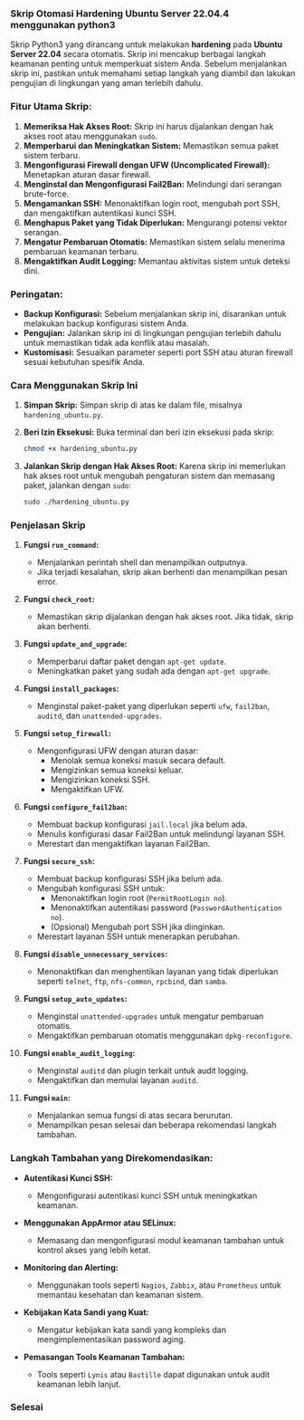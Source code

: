 ### **Skrip Otomasi Hardening Ubuntu Server 22.04.4 menggunakan python3**

Skrip Python3 yang dirancang untuk melakukan **hardening** pada **Ubuntu Server 22.04** secara otomatis. Skrip ini mencakup berbagai langkah keamanan penting untuk memperkuat sistem Anda. Sebelum menjalankan skrip ini, pastikan untuk memahami setiap langkah yang diambil dan lakukan pengujian di lingkungan yang aman terlebih dahulu.

### **Fitur Utama Skrip:**

1. **Memeriksa Hak Akses Root:** Skrip ini harus dijalankan dengan hak akses root atau menggunakan `sudo`.
2. **Memperbarui dan Meningkatkan Sistem:** Memastikan semua paket sistem terbaru.
3. **Mengonfigurasi Firewall dengan UFW (Uncomplicated Firewall):** Menetapkan aturan dasar firewall.
4. **Menginstal dan Mengonfigurasi Fail2Ban:** Melindungi dari serangan brute-force.
5. **Mengamankan SSH:** Menonaktifkan login root, mengubah port SSH, dan mengaktifkan autentikasi kunci SSH.
6. **Menghapus Paket yang Tidak Diperlukan:** Mengurangi potensi vektor serangan.
7. **Mengatur Pembaruan Otomatis:** Memastikan sistem selalu menerima pembaruan keamanan terbaru.
8. **Mengaktifkan Audit Logging:** Memantau aktivitas sistem untuk deteksi dini.

### **Peringatan:**

- **Backup Konfigurasi:** Sebelum menjalankan skrip ini, disarankan untuk melakukan backup konfigurasi sistem Anda.
- **Pengujian:** Jalankan skrip ini di lingkungan pengujian terlebih dahulu untuk memastikan tidak ada konflik atau masalah.
- **Kustomisasi:** Sesuaikan parameter seperti port SSH atau aturan firewall sesuai kebutuhan spesifik Anda.

### **Cara Menggunakan Skrip Ini**

1. **Simpan Skrip:**
   Simpan skrip di atas ke dalam file, misalnya `hardening_ubuntu.py`.

2. **Beri Izin Eksekusi:**
   Buka terminal dan beri izin eksekusi pada skrip:
   ```bash
   chmod +x hardening_ubuntu.py
   ```

3. **Jalankan Skrip dengan Hak Akses Root:**
   Karena skrip ini memerlukan hak akses root untuk mengubah pengaturan sistem dan memasang paket, jalankan dengan `sudo`:
   ```bash
   sudo ./hardening_ubuntu.py
   ```

### **Penjelasan Skrip**

1. **Fungsi `run_command`:**
   - Menjalankan perintah shell dan menampilkan outputnya.
   - Jika terjadi kesalahan, skrip akan berhenti dan menampilkan pesan error.

2. **Fungsi `check_root`:**
   - Memastikan skrip dijalankan dengan hak akses root. Jika tidak, skrip akan berhenti.

3. **Fungsi `update_and_upgrade`:**
   - Memperbarui daftar paket dengan `apt-get update`.
   - Meningkatkan paket yang sudah ada dengan `apt-get upgrade`.

4. **Fungsi `install_packages`:**
   - Menginstal paket-paket yang diperlukan seperti `ufw`, `fail2ban`, `auditd`, dan `unattended-upgrades`.

5. **Fungsi `setup_firewall`:**
   - Mengonfigurasi UFW dengan aturan dasar:
     - Menolak semua koneksi masuk secara default.
     - Mengizinkan semua koneksi keluar.
     - Mengizinkan koneksi SSH.
     - Mengaktifkan UFW.

6. **Fungsi `configure_fail2ban`:**
   - Membuat backup konfigurasi `jail.local` jika belum ada.
   - Menulis konfigurasi dasar Fail2Ban untuk melindungi layanan SSH.
   - Merestart dan mengaktifkan layanan Fail2Ban.

7. **Fungsi `secure_ssh`:**
   - Membuat backup konfigurasi SSH jika belum ada.
   - Mengubah konfigurasi SSH untuk:
     - Menonaktifkan login root (`PermitRootLogin no`).
     - Menonaktifkan autentikasi password (`PasswordAuthentication no`).
     - (Opsional) Mengubah port SSH jika diinginkan.
   - Merestart layanan SSH untuk menerapkan perubahan.

8. **Fungsi `disable_unnecessary_services`:**
   - Menonaktifkan dan menghentikan layanan yang tidak diperlukan seperti `telnet`, `ftp`, `nfs-common`, `rpcbind`, dan `samba`.

9. **Fungsi `setup_auto_updates`:**
   - Menginstal `unattended-upgrades` untuk mengatur pembaruan otomatis.
   - Mengaktifkan pembaruan otomatis menggunakan `dpkg-reconfigure`.

10. **Fungsi `enable_audit_logging`:**
    - Menginstal `auditd` dan plugin terkait untuk audit logging.
    - Mengaktifkan dan memulai layanan `auditd`.

11. **Fungsi `main`:**
    - Menjalankan semua fungsi di atas secara berurutan.
    - Menampilkan pesan selesai dan beberapa rekomendasi langkah tambahan.

### **Langkah Tambahan yang Direkomendasikan:**

- **Autentikasi Kunci SSH:**
  - Mengonfigurasi autentikasi kunci SSH untuk meningkatkan keamanan.
  
- **Menggunakan AppArmor atau SELinux:**
  - Memasang dan mengonfigurasi modul keamanan tambahan untuk kontrol akses yang lebih ketat.
  
- **Monitoring dan Alerting:**
  - Menggunakan tools seperti `Nagios`, `Zabbix`, atau `Prometheus` untuk memantau kesehatan dan keamanan sistem.
  
- **Kebijakan Kata Sandi yang Kuat:**
  - Mengatur kebijakan kata sandi yang kompleks dan mengimplementasikan password aging.

- **Pemasangan Tools Keamanan Tambahan:**
  - Tools seperti `Lynis` atau `Bastille` dapat digunakan untuk audit keamanan lebih lanjut.

### **Selesai**

